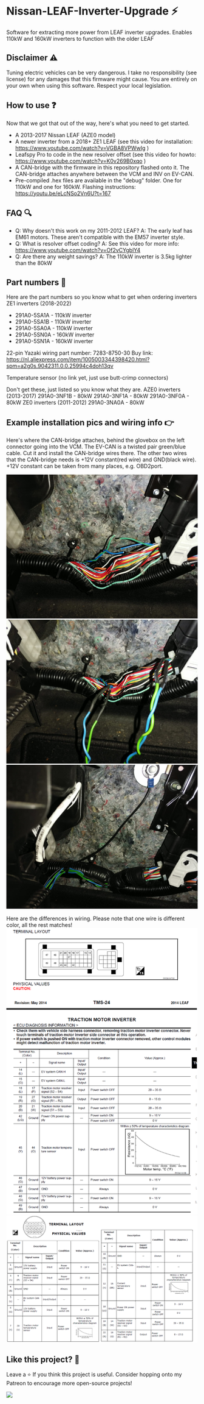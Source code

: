 # Nissan-LEAF-Inverter-Upgrade ⚡
Software for extracting more power from LEAF inverter upgrades. Enables 110kW and 160kW inverters to function with the older LEAF

## Disclaimer ⚠️
Tuning electric vehicles can be very dangerous. I take no responsibility (see license) for any damages that this firmware might cause. You are entirely on your own when using this software. Respect your local legislation.

## How to use ❓
Now that we got that out of the way, here's what you need to get started.
- A 2013-2017 Nissan LEAF (AZE0 model)
- A newer inverter from a 2018+ ZE1 LEAF (see this video for installation: https://www.youtube.com/watch?v=VGBA8VPWwIg )
- Leafspy Pro to code in the new resolver offset (see this video for howto: https://www.youtube.com/watch?v=K0v269B0xqo )
- A CAN-bridge with the firmware in this repository flashed onto it. The CAN-bridge attaches anywhere between the VCM and INV on EV-CAN. 
- Pre-compiled .hex files are available in the "debug" folder. One for 110kW and one for 160kW. Flashing instructions: https://youtu.be/eLcNSo2Vn6U?t=167

## FAQ 🔍
- Q: Why doesn't this work on my 2011-2012 LEAF? A: The early leaf has EM61 motors. These aren't compatible with the EM57 inverter style.
- Q: What is resolver offset coding? A: See this video for more info: https://www.youtube.com/watch?v=Of2vCYgblY4
- Q: Are there any weight savings? A: The 110kW inverter is 3.5kg lighter than the 80kW

## Part numbers 🔢
Here are the part numbers so you know what to get when ordering inverters
ZE1 inverters (2018-2022)
- 291A0-5SA1A - 110kW inverter
- 291A0-5SA1B - 110kW inverter
- 291A0-5SA0A - 110kW inverter
- 291A0-5SN0A - 160kW inverter
- 291A0-5SN1A - 160kW inverter

22-pin Yazaki wiring part number: 7283-8750-30
Buy link: https://nl.aliexpress.com/item/1005003344398420.html?spm=a2g0s.9042311.0.0.25994c4doh13qv

Temperature sensor (no link yet, just use butt-crimp connectors)

Don't get these, just listed so you know what they are.
AZE0 inverters (2013-2017)
291A0-3NF1B - 80kW 
291A0-3NF1A - 80kW
291A0-3NF0A - 80kW
ZE0 inverters (2011-2012)
291A0-3NA0A - 80kW

## Example installation pics and wiring info 👉
Here's where the CAN-bridge attaches, behind the glovebox on the left connector going into the VCM. The EV-CAN is a twisted pair green/blue cable. Cut it and install the CAN-bridge wires there.
The other two wires that the CAN-bridge needs is +12V constant(red wire) and GND(black wire). +12V constant can be taken from many places, e.g. OBD2port.

![name-of-you-image](https://github.com/dalathegreat/Nissan-LEAF-Inverter-Upgrade/blob/main/Pictures/CAN-bridge1.jpeg)
![name-of-you-image](https://github.com/dalathegreat/Nissan-LEAF-Inverter-Upgrade/blob/main/Pictures/CAN-bridge2.jpeg)
![name-of-you-image](https://github.com/dalathegreat/Nissan-LEAF-Inverter-Upgrade/blob/main/Pictures/CAN-bridge3.jpeg)

Here are the differences in wiring. Please note that one wire is different color, all the rest matches!
![name-of-you-image](https://github.com/dalathegreat/Nissan-LEAF-Inverter-Upgrade/blob/main/Pictures/Wiring.png)
![name-of-you-image](https://github.com/dalathegreat/Nissan-LEAF-Inverter-Upgrade/blob/main/Pictures/Wiring2.png)

## Like this project? 💖
Leave a ⭐ If you think this project is useful. Consider hopping onto my Patreon to encourage more open-source projects!

<a href="https://www.patreon.com/dala">
	<img src="https://c5.patreon.com/external/logo/become_a_patron_button@2x.png" width="160">
</a>
